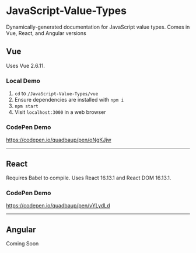 # JavaScript-Value-Types
Dynamically-generated documentation for JavaScript value types. Comes in Vue, React, and Angular versions

## Vue

Uses Vue 2.6.11.

### Local Demo

1. `cd` to `/JavaScript-Value-Types/vue`
2. Ensure dependencies are installed with `npm i`
3. `npm start`
4. Visit `localhost:3000` in a web browser

### CodePen Demo

https://codepen.io/quadbaup/pen/oNgKJjw

---

## React

Requires Babel to compile. Uses React 16.13.1 and React DOM 16.13.1.

### CodePen Demo

https://codepen.io/quadbaup/pen/vYLydLd

---

## Angular

Coming Soon

